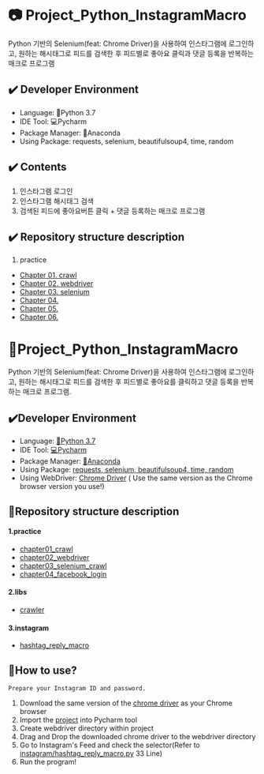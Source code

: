 # :camera: Project_Python_InstagramMacro 

Python 기반의 Selenium(feat: Chrome Driver)을 사용하여 인스타그램에 로그인하고, 원하는 해시태그로 피드를 검색한 후 피드별로 좋아요 클릭과 댓글 등록을 반복하는 매크로 프로그램

## :heavy_check_mark: Developer Environment
  - Language: :crocodile:Python 3.7
  - IDE Tool: :computer:Pycharm
  - Package Manager: :snake:Anaconda
  - Using Package: requests, selenium, beautifulsoup4, time, random
  
## :heavy_check_mark: Contents
  1. 인스타그램 로그인
  2. 인스타그램 해시태그 검색
  3. 검색된 피드에 좋아요버튼 클릭 + 댓글 등록하는 매크로 프로그램

## :heavy_check_mark: Repository structure description
  1. practice
  - [Chapter 01. crawl](#running-the-tests)
  - [Chapter 02. webdriver](#deployment)
  - [Chapter 03. selenium](#built-with)
  - [Chapter 04. ](#contributing)
  - [Chapter 05.](#versioning)
  - [Chapter 06.](#authors)

  
  ## 
# :game_die:Project_Python_InstagramMacro

Python 기반의 Selenium(feat: Chrome Driver)을 사용하여 인스타그램에 로그인하고, 원하는 해시태그로 피드를 검색한 후 피드별로 좋아요를 클릭하고 댓글 등록을 반복하는 매크로 프로그램.

## :heavy_check_mark:Developer Environment

  - Language: [:crocodile:Python 3.7](https://www.python.org/)
  - IDE Tool: [:computer:Pycharm](https://www.jetbrains.com/ko-kr/pycharm/download/#section=windows)
  - Package Manager: [:snake:Anaconda](https://www.anaconda.com/)
  - Using Package: [requests, selenium, beautifulsoup4, time, random](https://anaconda.org/)
  - Using WebDriver: [Chrome Driver](https://chromedriver.chromium.org/downloads) (
Use the same version as the Chrome browser version you use!)

## :floppy_disk:Repository structure description
#### 1.practice
  - [chapter01_crawl](https://github.com/ChoLong02/Project_Python_InstagramMacro/blob/master/practice/chapter01_crawl.py)
  - [chapter02_webdriver](https://github.com/ChoLong02/Project_Python_InstagramMacro/blob/master/practice/chapter02_webdriver.py)
  - [chapter03_selenium_crawl](https://github.com/ChoLong02/Project_Python_InstagramMacro/blob/master/practice/chapter03_selenium_crawl.py)
  - [chapter04_facebook_login](https://github.com/ChoLong02/Project_Python_InstagramMacro/blob/master/practice/chapter04_facebook_login.py)
#### 2.libs
  - [crawler](https://github.com/ChoLong02/Project_Python_InstagramMacro/blob/master/libs/crawler.py)
#### 3.instagram
  - [hashtag_reply_macro](https://github.com/ChoLong02/Project_Python_InstagramMacro/blob/master/instagram/hashtag_reply_macro.py)

## :speech_balloon:How to use?

    Prepare your Instagram ID and password.
    
1. Download the same version of the [chrome driver](https://chromedriver.chromium.org/downloads) as your Chrome browser
2. Import the [project](https://github.com/ChoLong02/Project_Python_InstagramMacro) into Pycharm tool
3. Create webdriver directory within project
4. Drag and Drop the downloaded chrome driver to the webdriver directory
5. Go to Instagram's Feed and check the selector(Refer to [instagram/hashtag_reply_macro.py](https://github.com/ChoLong02/Project_Python_InstagramMacro/blob/master/instagram/hashtag_reply_macro.py) 33 Line)
6. Run the program!

